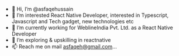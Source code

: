 - 👋 Hi, I’m @asfaqehussain
- 👀 I’m interested React Native Developer, interested in Typescript, Javascript and Tech gadget, new technologies etc
- 🌱 I’m currently working for WeblineIndia Pvt. Ltd. as a React Native Developer
- 💞️ I’m exploring & upskilling in reactnative
- 📫 Reach me on mail asfaqeh@gmail.com...

<!---
asfaqehussain/asfaqehussain is a ✨ special ✨ repository because its `README.md` (this file) appears on your GitHub profile.
You can click the Preview link to take a look at your changes.
--->
